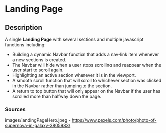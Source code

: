# Landing Page

## Description

A single **Landing Page** with several sections and multiple javascript functions including: 

* Building a dynamic Navbar function that adds a nav-link item whenever a new sections is created.  
* The Navbar will hide when a user stops scrolling and reappear when the user start to scroll again.
* Highlighting an active section whenever it is in the viewport.
* A smooth scroll function that will scroll to whichever section was clicked in the Navbar rather than jumping to the section.
* A return to top button that will only appear on the Navbar if the user has scrolled more than halfway down the page.

### Sources

images/landingPageHero.jpeg - https://www.pexels.com/photo/photo-of-supernova-in-galaxy-3805983/